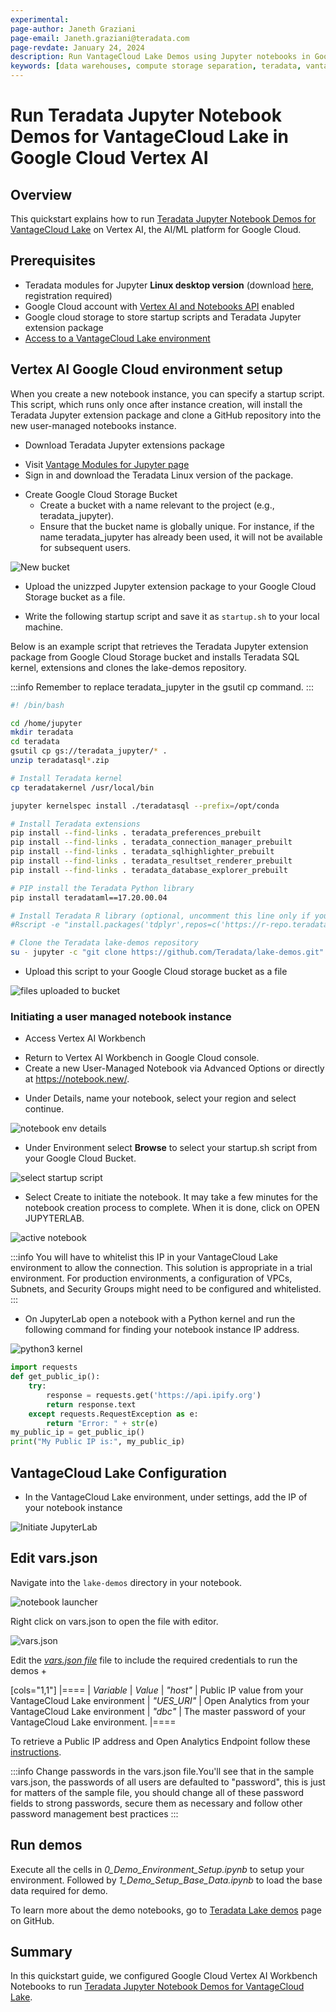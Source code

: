 ```yaml
---
experimental:
page-author: Janeth Graziani
page-email: Janeth.graziani@teradata.com
page-revdate: January 24, 2024
description: Run VantageCloud Lake Demos using Jupyter notebooks in Google Vertex AI Workbench. 
keywords: [data warehouses, compute storage separation, teradata, vantage, cloud data platform, business intelligence, enterprise analytics, jupyter, teradatasql, ipython-sql, teradatasqlalchemy, vantagecloud, vantagecloud lake, data analytics, data science, vertex ai, google cloud]
---
```


# Run Teradata Jupyter Notebook Demos for VantageCloud Lake in Google Cloud Vertex AI  

## Overview
This quickstart explains how to run [Teradata Jupyter Notebook Demos for VantageCloud Lake](https://github.com/Teradata/lake-demos) on Vertex AI, the AI/ML platform for Google Cloud. 

## Prerequisites
* Teradata modules for Jupyter **Linux desktop version** (download [here](https://downloads.teradata.com/download/tools/vantage-modules-for-jupyter), registration required)
* Google Cloud account with [Vertex AI and Notebooks API](https://console.cloud.google.com/flows/enableapi?apiid=notebooks.googleapis.com,aiplatform.googleapis.com&redirect=https://console.cloud.google.com&_ga=2.180323111.284679914.1706204112-1996764819.1705688373) enabled
* Google cloud storage to store startup scripts and Teradata Jupyter extension package
* [Access to a VantageCloud Lake environment](https://quickstarts.teradata.com/getting-started-with-vantagecloud-lake.html)

## Vertex AI Google Cloud environment setup

When you create a new notebook instance, you can specify a startup script. This script, which runs only once after instance creation, will install the Teradata Jupyter extension package and clone a GitHub repository into the new user-managed notebooks instance.

* Download Teradata Jupyter extensions package
- Visit [Vantage Modules for Jupyter page](https://downloads.teradata.com/download/tools/vantage-modules-for-jupyter)
- Sign in and download the Teradata Linux version of the package.

* Create Google Cloud Storage Bucket 
     - Create a bucket with a name relevant to the project (e.g., teradata_jupyter). 
     - Ensure that the bucket name is globally unique. For instance, if the name teradata_jupyter has already been used, it will not be available for subsequent users. 

![New bucket](./images/vantage-lake-demo-jupyter-google-cloud-vertex-ai/bucket.png)

* Upload the unizzped Jupyter extension package to your Google Cloud Storage bucket as a file.

* Write the following startup script and save it as `startup.sh` to your local machine. 

Below is an example script that retrieves the Teradata Jupyter extension package from Google Cloud Storage bucket and installs Teradata SQL kernel, extensions and clones the lake-demos repository. 

:::info
Remember to replace teradata_jupyter in the gsutil cp command.
:::

``` bash , id="vertex_ex_script", role="content-editable, emits-gtm-events"
#! /bin/bash

cd /home/jupyter
mkdir teradata
cd teradata
gsutil cp gs://teradata_jupyter/* .
unzip teradatasql*.zip

# Install Teradata kernel
cp teradatakernel /usr/local/bin

jupyter kernelspec install ./teradatasql --prefix=/opt/conda

# Install Teradata extensions
pip install --find-links . teradata_preferences_prebuilt
pip install --find-links . teradata_connection_manager_prebuilt
pip install --find-links . teradata_sqlhighlighter_prebuilt
pip install --find-links . teradata_resultset_renderer_prebuilt
pip install --find-links . teradata_database_explorer_prebuilt

# PIP install the Teradata Python library
pip install teradataml==17.20.00.04

# Install Teradata R library (optional, uncomment this line only if you use an environment that supports R)
#Rscript -e "install.packages('tdplyr',repos=c('https://r-repo.teradata.com','https://cloud.r-project.org'))"

# Clone the Teradata lake-demos repository
su - jupyter -c "git clone https://github.com/Teradata/lake-demos.git"
```
* Upload this script to your Google Cloud storage bucket as a file

![files uploaded to bucket](./images/vantage-lake-demo-jupyter-google-cloud-vertex-ai/upload.png)

### Initiating a user managed notebook instance

* Access Vertex AI Workbench

- Return to Vertex AI Workbench in Google Cloud console.
- Create a new User-Managed Notebook via Advanced Options or directly at https://notebook.new/.

* Under Details, name your notebook, select your region and select continue.

![notebook env details](./images/vantage-lake-demo-jupyter-google-cloud-vertex-ai/detailsenv.png)

* Under Environment select **Browse** to select your startup.sh script from your Google Cloud Bucket.

![select startup script](./images/vantage-lake-demo-jupyter-google-cloud-vertex-ai/startupscript.png)

* Select Create to initiate the notebook. It may take a few minutes for the notebook creation process to complete. When it is done, click on OPEN JUPYTERLAB. 

![active notebook](./images/vantage-lake-demo-jupyter-google-cloud-vertex-ai/activenotebook.png)

:::info
You will have to whitelist this IP in your VantageCloud Lake environment to allow the connection. This solution is appropriate in a trial environment. For production environments, a configuration of VPCs, Subnets, and Security Groups might need to be configured and whitelisted.
:::

* On JupyterLab open a notebook with a Python kernel and run the following command for finding your notebook instance IP address.

![python3 kernel](./images/vantage-lake-demo-jupyter-google-cloud-vertex-ai/python3.png)

``` python , role="content-editable"
import requests
def get_public_ip():
    try:
        response = requests.get('https://api.ipify.org')
        return response.text
    except requests.RequestException as e:
        return "Error: " + str(e)
my_public_ip = get_public_ip()
print("My Public IP is:", my_public_ip)
```

## VantageCloud Lake Configuration
* In the VantageCloud Lake environment, under settings, add the IP of your notebook instance

![Initiate JupyterLab](./images/vantagecloud-lake-demo-jupyter-sagemaker/sagemaker-lake.png)

## Edit vars.json
Navigate into the `lake-demos` directory in your notebook. 

![notebook launcher](./images/vantage-lake-demo-jupyter-google-cloud-vertex-ai/notebooklauncher.png)

Right click on vars.json to open the file with editor. 

![vars.json](./images/vantage-lake-demo-jupyter-google-cloud-vertex-ai/openvars.png)

Edit the *[vars.json file](https://github.com/Teradata/lake-demos/blob/main/vars.json)* file to include the required credentials to run the demos +

[cols="1,1"]
|====
| *Variable* | *Value*
| *"host"* 
| Public IP value from your VantageCloud Lake environment
| *"UES_URI"* 
| Open Analytics from your VantageCloud Lake environment
| *"dbc"*
| The master password of your VantageCloud Lake environment.
|====

To retrieve a Public IP address and Open Analytics Endpoint follow these [instructions](https://quickstarts.teradata.com/vantagecloud-lake/vantagecloud-lake-demo-jupyter-docker.html#_create_vantagecloud_lake_environment).

:::info
Change passwords in the vars.json file.You'll see that in the sample vars.json, the passwords of all users are defaulted to "password", this is just for matters of the sample file, you should change all of these password fields to strong passwords, secure them as necessary and follow other password management best practices
:::

## Run demos
Execute all the cells in *0_Demo_Environment_Setup.ipynb* to setup your environment. Followed by *1_Demo_Setup_Base_Data.ipynb* to load the base data required for demo.

To learn more about the demo notebooks, go to [Teradata Lake demos](https://github.com/Teradata/lake-demos) page on GitHub.

## Summary 
In this quickstart guide, we configured Google Cloud Vertex AI Workbench Notebooks to run [Teradata Jupyter Notebook Demos for VantageCloud Lake](https://github.com/Teradata/lake-demos).
